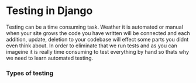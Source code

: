 # Testing in Django

Testing can be a time consuming task. Weather it is automated or manual when your site grows the code you have written will be connected and each addition, update, deletion to your codebase will effect some parts you didnt even think about. In order to eliminate that we run tests and as you can imageine it is really time consuming to test everything by hand so thats why we need to learn automated testing.

### Types of testing

